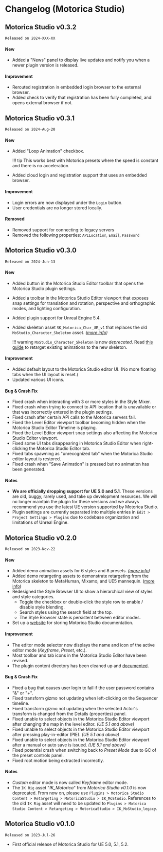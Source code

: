 # Changelog (Motorica Studio)

## Motorica Studio v0.3.2
`Released on 2024-XXX-XX`

#### New
- Added a "News" panel to display live updates and notify you when a newer plugin version is released.

#### Improvement
- Rerouted registration in embedded login browser to the external browser.
- Added check to verify that registration has been fully completed, and opens external browser if not.

## Motorica Studio v0.3.1
`Released on 2024-Aug-20`

#### New
- Added "Loop Animation" checkbox.

    !!! tip
        This works best with Motorica presets where the speed is constant and there is no acceleration.

- Added cloud login and registration support that uses an embedded browser.

#### Improvement
- Login errors are now displayed under the `Login` button.
- User credentials are no longer stored locally.

#### Removed
- Removed support for connecting to legacy servers
- Removed the following properties: `APILocation`, `Email`, `Password`

## Motorica Studio v0.3.0
`Released on 2024-Jun-13`

#### New
- Added button in the Motorica Studio Editor toolbar that opens the Motorica Studio plugin settings.
- Added a toolbar in the Motorica Studio Editor viewport that exposes snap settings for translation and rotation, perspective and orthographic modes, and lighting configuration.
- Added plugin support for Unreal Engine 5.4.
- Added skeleton asset `SK_Motorica_Char_UE_v1` that replaces the old `MoStudio_Character_Skeleton` asset. *([more info](get-started/included-assets.md#characters))*

    !!! warning
        `MoStudio_Character_Skeleton` is now *deprecated*. Read [this guide](how-to-guides/migrate-to-030.md) to retarget existing animations to the new skeleton.

#### Improvement
- Added default layout to the Motorica Studio editor UI. (No more floating tabs when the UI layout is reset.)
- Updated various UI icons.

#### Bug & Crash Fix
- Fixed crash when interacting with 3 or more styles in the Style Mixer.
- Fixed crash when trying to connect to API location that is unavailable or that was incorrectly entered in the plugin settings.
- Fixed crash after certain API calls to the Motorica servers fail.
- Fixed the Level Editor viewport toolbar becoming hidden when the Motorica Studio Editor Timeline is playing.
- Fixed the Level Editor viewport snap settings also affecting the Motorica Studio Editor viewport.
- Fixed some UI tabs disappearing in Motorica Studio Editor when right-clicking the Motorica Studio Editor tab.
- Fixed tabs spawning as "unrecognized tab" when the Motorica Studio editor layout is restored.
- Fixed crash when "Save Animation" is pressed but no animation has been generated.

#### Notes
- **We are officially dropping support for UE 5.0 and 5.1**. These versions are old, buggy, rarely used, and take up development resources. We will no longer maintain the plugin for these versions and we always recommend you use the latest UE version supported by Motorica Studio.
- Plugin settings are currently separated into multiple entries in `Edit > Project Settings > Plugins` due to codebase organization and limitations of Unreal Engine.

## Motorica Studio v0.2.0
`Released on 2023-Nov-22`

#### New
- Added demo animation assets for 6 styles and 8 presets. *([more info](get-started/included-assets.md#animations))*
- Added demo retargeting assets to demonstrate retargeting from the Motorica skeleton to MetaHuman, Mixamo, and UE5 mannequin. ([more info](get-started/retargeting.md#assets))
- Redesigned the Style Browser UI to show a hierarchical view of styles and style categories.
    - Toggle the checkbox or double-click the style row to enable / disable style blending.
    - Search styles using the search field at the top.
    - The Style Browser state is persistent between editor modes.
- Set up a [website](https://mostudiodocs.pages.dev/) for storing Motorica Studio documentation.

#### Improvement
- The editor mode selector now displays the name and icon of the active editor mode (*Keyframe*, *Preset*, etc.).
- Most toolbar and tab icons in the Motorica Studio Editor have been revised.
- The plugin content directory has been cleaned up and [documented](get-started/included-assets.md).

#### Bug & Crash Fix
- Fixed a bug that causes user login to fail if the user password contains "&" or "+".
- Fixed transform gizmo not updating when left-clicking on the Sequencer timeline.
- Fixed transform gizmo not updating when the selected Actor's transform is changed from the Details (properties) panel.
- Fixed unable to select objects in the Motorica Studio Editor viewport after changing the map in the level editor. *(UE 5.1 and above)*
- Fixed unable to select objects in the Motorica Studio Editor viewport after pressing play-in-editor (PIE). *(UE 5.1 and above)*
- Fixed unable to select objects in the Motorica Studio Editor viewport after a manual or auto save is issued. *(UE 5.1 and above)*
- Fixed potential crash when switching back to *Preset Mode* due to GC of the preset controls panel.
- Fixed root motion being extracted incorrectly.

#### Notes
- *Custom* editor mode is now called *Keyframe* editor mode.
- The `IK Rig` asset "*IK_Motorica*" from *Motorica Studio v0.1.0* is now deprecated. From now on, please use `Plugins > Motorica Studio Content > Retargeting > MotoricaStudio > IK_MoStudio`. References to the old `IK Rig` asset will need to be updated to `Plugins > Motorica Studio Content > Retargeting > MotoricaStudio > IK_MoStudio_legacy`.

## Motorica Studio v0.1.0
`Released on 2023-Jul-26`

- First official release of Motorica Studio for UE 5.0, 5.1, 5.2.
